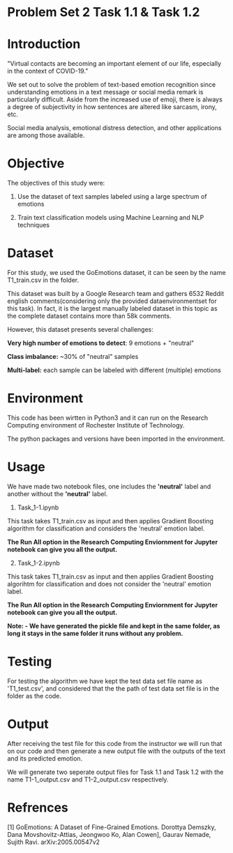 # Problem Set 2 Task 1.1 & Task 1.2

# Introduction

"Virtual contacts are becoming an important element of our life, especially in the context of COVID-19."

We set out to solve the problem of text-based emotion recognition since understanding emotions in a text message or social media remark is particularly difficult. Aside from the increased use of emoji, there is always a degree of subjectivity in how sentences are altered like sarcasm, irony, etc. 

Social media analysis, emotional distress detection, and other applications are among those available.

# Objective

The objectives of this study were:

1. Use the dataset of text samples labeled using a large spectrum of emotions

2. Train text classification models using Machine Learning and NLP techniques

# Dataset

For this study, we used the GoEmotions dataset, it can be seen by the name T1_train.csv in the folder.

This dataset was built by a Google Research team and gathers 6532 Reddit english comments(considering only the provided dataenvironmentset for this task). In fact, it is the largest manually labeled dataset in this topic as the complete dataset contains more than 58k comments.

However, this dataset presents several challenges:

**Very high number of emotions to detect**: 9 emotions + "neutral"

**Class imbalance:** ~30% of "neutral" samples

**Multi-label:** each sample can be labeled with different (multiple) emotions

# Environment

This code has been wirtten in Python3 and it can run on the Research Computing environment of Rochester Institute of Technology.

The python packages and versions have been imported in the environment.

# Usage 

We have made two notebook files, one includes the **'neutral'** label and another without the **'neutral'** label.

1. Task_1-1.ipynb

  This task takes T1_train.csv as input and then applies Gradient Boosting algorithm for classification and considers the 'neutral' emotion label.

**The Run All option in the Research Computing Enviornment for Jupyter notebook can give you all the output.**


2. Task_1-2.ipynb

  This task takes T1_train.csv as input and then applies Gradient Boosting algorihtm for classification and  does not consider the 'neutral' emotion label.

**The Run All option in the Research Computing Enviornment for Jupyter notebook can give you all the output.**

**Note: - We have generated the pickle file and kept in the same folder, as long it stays in the same folder it runs without any problem.**

# Testing

For testing the algorithm we have kept the test data set file name as 'T1_test.csv', and considered that the the path of test data set file is in the folder as the code.

# Output

After receiving the test file for this code from the instructor we will run that on our code and then generate a new output file with the outputs of the text and its predicted emotion.

We will generate two seperate output files for Task 1.1 and Task 1.2 with the name T1-1_output.csv and T1-2_output.csv respectively.

# Refrences 

[1] GoEmotions: A Dataset of Fine-Grained Emotions. Dorottya Demszky, Dana Movshovitz-Attias, Jeongwoo Ko, Alan Cowen], Gaurav Nemade, Sujith Ravi. arXiv:2005.00547v2
